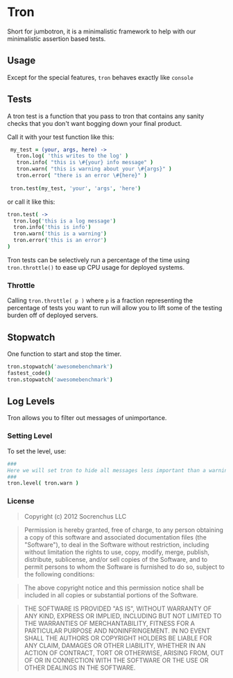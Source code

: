 # Tron

Short for jumbotron, it is a minimalistic framework to help with our minimalistic assertion 
based tests.

## Usage

Except for the special features, `tron` behaves exactly like `console`

## Tests

A tron test is a function that you pass to tron that contains any sanity checks that you don't
want bogging down your final product.

Call it with your test function like this:

```coffeescript
 my_test = (your, args, here) ->
   tron.log( 'this writes to the log' )
   tron.info( "this is \#{your} info message" )
   tron.warn( "this is warning about your \#{args}" )
   tron.error( "there is an error \#{here}" )
   
 tron.test(my_test, 'your', 'args', 'here')
```

or call it like this:

```coffeescript
tron.test( ->
  tron.log('this is a log message')
  tron.info('this is info')
  tron.warn('this is a warning')
  tron.error('this is an error')
)
```

Tron tests can be selectively run a percentage of the time using `tron.throttle()` to ease up CPU usage for 
deployed systems.

### Throttle

Calling `tron.throttle( p )` where `p` is a fraction representing the percentage of tests you
want to run will allow you to lift some of the testing burden off of deployed servers.

## Stopwatch

One function to start and stop the timer.

```coffeescript
tron.stopwatch('awesomebenchmark')
fastest_code()
tron.stopwatch('awesomebenchmark')
```

## Log Levels

Tron allows you to filter out messages of unimportance.

### Setting Level

To set the level, use:

```coffeescript
###
Here we will set tron to hide all messages less important than a warning.
###
tron.level( tron.warn )
```

### License

> Copyright (c) 2012 Socrenchus LLC

> Permission is hereby granted, free of charge, to any person obtaining a copy of this software and associated documentation files (the "Software"), to deal in the Software without restriction, including without limitation the rights to use, copy, modify, merge, publish, distribute, sublicense, and/or sell copies of the Software, and to permit persons to whom the Software is furnished to do so, subject to the following conditions:

> The above copyright notice and this permission notice shall be included in all copies or substantial portions of the Software.

> THE SOFTWARE IS PROVIDED "AS IS", WITHOUT WARRANTY OF ANY KIND, EXPRESS OR IMPLIED, INCLUDING BUT NOT LIMITED TO THE WARRANTIES OF MERCHANTABILITY, FITNESS FOR A PARTICULAR PURPOSE AND NONINFRINGEMENT. IN NO EVENT SHALL THE AUTHORS OR COPYRIGHT HOLDERS BE LIABLE FOR ANY CLAIM, DAMAGES OR OTHER LIABILITY, WHETHER IN AN ACTION OF CONTRACT, TORT OR OTHERWISE, ARISING FROM, OUT OF OR IN CONNECTION WITH THE SOFTWARE OR THE USE OR OTHER DEALINGS IN THE SOFTWARE.
